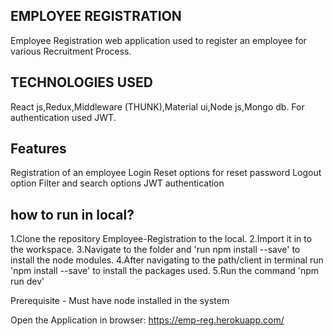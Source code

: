 EMPLOYEE REGISTRATION
----------------------
Employee Registration web application used to register an employee for various Recruitment Process.

TECHNOLOGIES USED
------------------
React js,Redux,Middleware (THUNK),Material ui,Node js,Mongo db.
For authentication used JWT.

Features
---------
Registration of an employee
Login 
Reset options for reset password
Logout option
Filter and search options
JWT authentication


how to run in local?
----------------------
1.Clone the repository Employee-Registration to the local.
2.Import it in to the workspace.
3.Navigate to the folder and 'run npm install --save' to install the node modules.
4.After navigating to the path/client in terminal run 'npm install --save' to install the packages used.
5.Run the command 'npm run dev'

Prerequisite - Must have node installed in the system

Open the Application in browser:
https://emp-reg.herokuapp.com/

